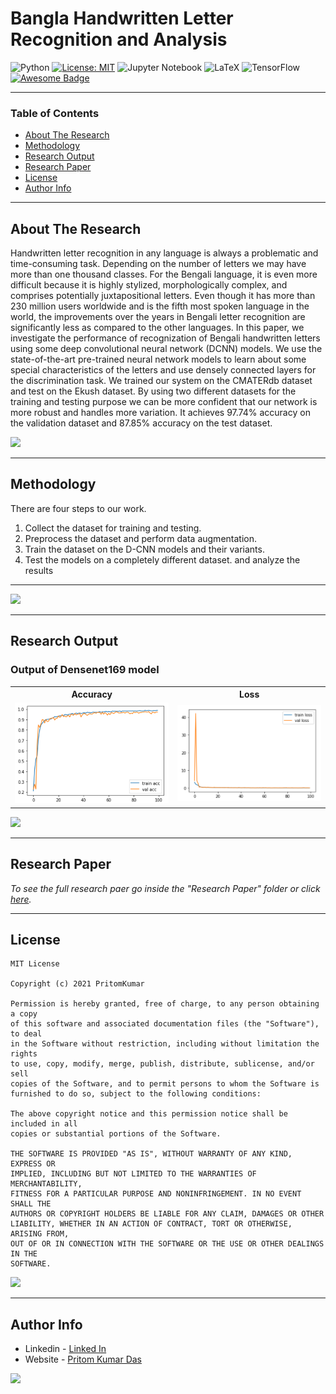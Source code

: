 # Bangla Handwritten Letter Recognition and Analysis

![Python](https://img.shields.io/badge/python-3670A0?style=flat-square&logo=python&logoColor=ffdd54)
[![License: MIT](https://img.shields.io/badge/License-MIT-green.svg)](https://opensource.org/licenses/MIT)
![Jupyter Notebook](https://img.shields.io/badge/jupyter-%23FA0F00.svg?style=flat-square&logo=jupyter&logoColor=white)
![LaTeX](https://img.shields.io/badge/latex-%23008080.svg?style=flat-square&logo=latex&logoColor=white)
![TensorFlow](https://img.shields.io/badge/TensorFlow-%23FF6F00.svg?style=flat-square&logo=TensorFlow&logoColor=white)
[![Awesome Badge](https://cdn.rawgit.com/sindresorhus/awesome/d7305f38d29fed78fa85652e3a63e154dd8e8829/media/badge.svg)](https://java-lang.github.io/awesome-java)

---

### Table of Contents

- [About The Research](#about-the-Research)
- [Methodology](#Methodology)
- [Research Output](#Research-Output)
- [Research Paper](#Research-Paper)
- [License](#license)
- [Author Info](#author-info)

---

## About The Research

Handwritten letter recognition in any language is always a problematic and time-consuming task. Depending on the number of letters we may have more than one thousand classes. For the Bengali language, it is even more difficult because it is highly stylized, morphologically complex, and comprises potentially juxtapositional letters. Even though it has more than 230 million users worldwide and is the fifth most spoken language in the world, the
improvements over the years in Bengali letter recognition are significantly less as compared to the other languages. In this paper, we investigate the performance of recognization of Bengali handwritten letters using some deep convolutional neural network (DCNN) models. We use the state-of-the-art pre-trained neural network models to learn about some special characteristics of the letters and use densely connected layers for the discrimination task. We trained our system on the CMATERdb dataset and test on the Ekush dataset. By using two different datasets for the training and testing purpose we can be more confident that our network is more robust and handles more variation. It achieves 97.74% accuracy
on the validation dataset and 87.85% accuracy on the test dataset. 


[![](https://img.shields.io/badge/back%20to%20top-%E2%86%A9-blue)](#Bangla-Handwritten-Letter-Recognition-and-Analysis)

---

## Methodology

There are four steps to our work.

1. Collect the dataset for training and testing.
2. Preprocess the dataset and perform data augmentation.
3. Train the dataset on the D-CNN models and their variants.
4. Test the models on a completely different dataset. and analyze the results
---


[![](https://img.shields.io/badge/back%20to%20top-%E2%86%A9-blue)](#Bangla-Handwritten-Letter-Recognition-and-Analysis)

---

## Research Output

### Output of Densenet169 model

<table style="width:100%">
  <tr>
    <th>Accuracy</th>
    <th>Loss</th>
  </tr>
  <tr>
    <td><img src="Demo/acc.png"/></td>
    <td><img src="Demo/loss.png"/></td>
  </tr>
  
  
</table>

[![](https://img.shields.io/badge/back%20to%20top-%E2%86%A9-blue)](#Bangla-Handwritten-Letter-Recognition-and-Analysis)

---

## Research Paper
*To see the full research paer go inside the "Research Paper" folder or click [here](https://github.com/PritomKumar/ML-FInal-Project/blob/master/Research%20Paper/Handwritten_Bangla_Letter_Recognition_Using_DeepConvolutional_Neural_Network.pdf).*


---

## License

```
MIT License

Copyright (c) 2021 PritomKumar

Permission is hereby granted, free of charge, to any person obtaining a copy
of this software and associated documentation files (the "Software"), to deal
in the Software without restriction, including without limitation the rights
to use, copy, modify, merge, publish, distribute, sublicense, and/or sell
copies of the Software, and to permit persons to whom the Software is
furnished to do so, subject to the following conditions:

The above copyright notice and this permission notice shall be included in all
copies or substantial portions of the Software.

THE SOFTWARE IS PROVIDED "AS IS", WITHOUT WARRANTY OF ANY KIND, EXPRESS OR
IMPLIED, INCLUDING BUT NOT LIMITED TO THE WARRANTIES OF MERCHANTABILITY,
FITNESS FOR A PARTICULAR PURPOSE AND NONINFRINGEMENT. IN NO EVENT SHALL THE
AUTHORS OR COPYRIGHT HOLDERS BE LIABLE FOR ANY CLAIM, DAMAGES OR OTHER
LIABILITY, WHETHER IN AN ACTION OF CONTRACT, TORT OR OTHERWISE, ARISING FROM,
OUT OF OR IN CONNECTION WITH THE SOFTWARE OR THE USE OR OTHER DEALINGS IN THE
SOFTWARE.

```

[![](https://img.shields.io/badge/back%20to%20top-%E2%86%A9-blue)](#Bangla-Handwritten-Letter-Recognition-and-Analysis)

---

## Author Info

- Linkedin - [Linked In](https://www.linkedin.com/in/pritomkumar/fr)
- Website - [Pritom Kumar Das](https://sites.google.com/view/pritom-kumar-das/)

[![](https://img.shields.io/badge/back%20to%20top-%E2%86%A9-blue)](#Bangla-Handwritten-Letter-Recognition-and-Analysis)
